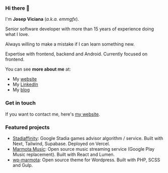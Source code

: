 ### Hi there 👋

I'm **Josep Viciana** (*a.k.a. emmgfx*).

Senior software developer with more than 15 years of experience doing what I love.

Always willing to make a mistake if I can learn something new.

Expertise with frontend, backend and Android. Currently focused on frontend.

You can see **more about me** at:

 - My [website](https://www.viciana.me/)
 - My [LinkedIn](https://www.linkedin.com/in/emmgfx) 
 - My [blog](https://www.emm-gfx.net/)

### Get in touch
 
If you want to contact me, here's [my website](https://www.viciana.me/).

### Featured projects

 - [Stadiaffinity](https://stadiaffinity.com): Google Stadia games advisor algorithm / service. Built with Next, Tailwind, Supabase. Deployed on Vercel.
 - [Marmota Music](https://github.com/wearemarmota/marmota-music-webapp): Open source music streaming service (Google Play Music replacement). Built with React and Lumen.
 - [wp-marmota](https://github.com/emmgfx/wp-marmota): Open source theme for Wordpress. Built with PHP, SCSS and Gulp.
